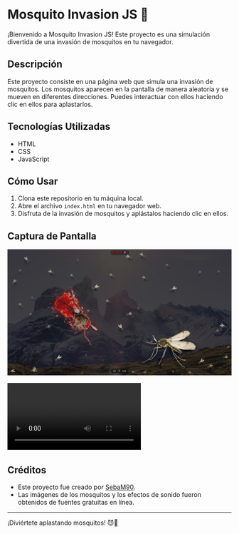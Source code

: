 # Mosquito Invasion JS 🦟

¡Bienvenido a Mosquito Invasion JS! Este proyecto es una simulación divertida de una invasión de mosquitos en tu navegador.

## Descripción

Este proyecto consiste en una página web que simula una invasión de mosquitos. Los mosquitos aparecen en la pantalla de manera aleatoria y se mueven en diferentes direcciones. Puedes interactuar con ellos haciendo clic en ellos para aplastarlos.

## Tecnologías Utilizadas

- HTML
- CSS
- JavaScript

## Cómo Usar

1. Clona este repositorio en tu máquina local.
2. Abre el archivo `index.html` en tu navegador web.
3. Disfruta de la invasión de mosquitos y aplástalos haciendo clic en ellos.

## Captura de Pantalla

![Captura de pantalla de Mosquito Invasion JS](https://raw.githubusercontent.com/SebaM90/mosquito-invasion-js/main/screenCapture.jpg)

![Descargar Video ⏬](https://github.com/SebaM90/mosquito-invasion-js/raw/main/recordedScreen.mp4)


## Créditos

- Este proyecto fue creado por [SebaM90](https://github.com/SebaM90).
- Las imágenes de los mosquitos y los efectos de sonido fueron obtenidos de fuentes gratuitas en línea.

---

¡Diviértete aplastando mosquitos! 😈🦟